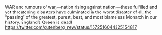 WAR and rumours of war,—nation rising against nation,—these fulfilled and yet threatening disasters have culminated in the worst disaster of all, the “passing” of the greatest, purest, best, and most blameless Monarch in our history. England’s Queen is dead! https://twitter.com/gutenberg_new/status/1572516044325154817